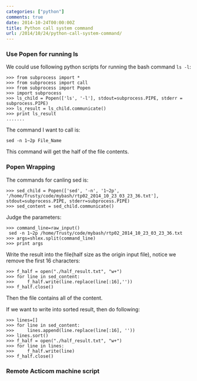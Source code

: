 ```yaml
---
categories: ["python"]
comments: true
date: 2014-10-24T00:00:00Z
title: Python call system command
url: /2014/10/24/python-call-system-command/
---
```


### Use Popen for running ls
We could use following python scripts for running the bash command `ls -l`:    

```
>>> from subprocess import *
>>> from subprocess import call
>>> from subprocess import Popen
>>> import subprocess
>>> ls_child = Popen(['ls', '-l'], stdout=subprocess.PIPE, stderr = subprocess.PIPE)
>>> ls_result = ls_child.communicate()
>>> print ls_result
.......

```
The command I want to call is:    

```
sed -n 1~2p File_Name

```
This command will get the half of the file contents.    


### Popen Wrapping
The commands for canling sed is:    

```
>>> sed_child = Popen(['sed', '-n', '1~2p', '/home/Trusty/code/mybash/rtp02_2014_10_23_03_23_36.txt'], stdout=subprocess.PIPE, stderr=subprocess.PIPE)
>>> sed_content = sed_child.communicate()

```
Judge the parameters:    

```
>>> command_line=raw_input()
 sed -n 1~2p /home/Trusty/code/mybash/rtp02_2014_10_23_03_23_36.txt 
>>> args=shlex.split(command_line)
>>> print args

```

Write the result into the file(half size as the origin input file), notice we remove the first 16 characters:    

```
>>> f_half = open("./half_result.txt", "w+")
>>> for line in sed_content:
>>>     f_half.write(line.replace(line[:16],''))
>>> f_half.close()

```
Then the file contains all of the content.    

If we want to write into sorted result, then do following:    

```
>>> lines=[]
>>> for line in sed_content:
>>>     lines.append(line.replace(line[:16], ''))
>>> lines.sort()
>>> f_half = open("./half_result.txt", "w+")
>>> for line in lines:
>>>     f_half.write(line)
>>> f_half.close()

```

### Remote Acticom machine script

